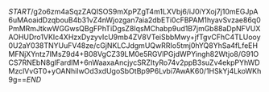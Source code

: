 $START$/g2o6zm4aSqzZAQISOS9mXpPZgT4m1LXVbj6/iJ0iYXoj7j10mEGJpA6uMAoaidDzqbouB4b31vZ4nWjozgan7aia2dbETi0cFBPAM1hyavSvzae86q0PmMRmJtkwWGGwsQBgFPhTiDgsZ8IqsMChabp9ud1B7jmGb88aDpNFVUXAOHUDro1VKIc4XHzxDyzyvIcU9mb4ZV8VTeiSbbMwy+jfTgvCFhC4TLUooy0U2aY038TNYUuFV48ze/cGjNKLCJdgmUQwRRIo5tmj0hYQ8YhSa4fLfeEHMFNjXYntz7IMsZ9d4+B08VgCZ39LM0e5RGVlPGjdWPYingh82Wtjo8/G91OCS7RNEbN8glFardIM+6nWaaxaAncjycSRZItyRo74v2ppB3suZv4ekpPYhWDMzclVvGT0+yOANhilwOd3xdUgoSbOtBp9P6Lvbi7AwAK60/1HSkYj4LkoWKh9g==$END$